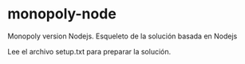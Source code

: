 # monopoly-node
Monopoly version Nodejs.
Esqueleto de la solución basada en Nodejs

Lee el archivo setup.txt para preparar la solución.

